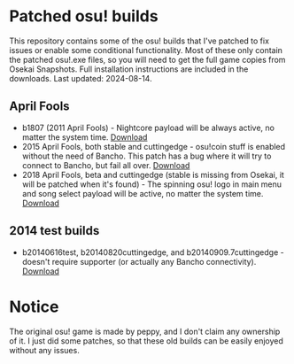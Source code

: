 # Patched osu! builds
This repository contains some of the osu! builds that I've patched to fix issues or enable some conditional functionality. Most of these only contain the patched osu!.exe files, so you will need to get the full game copies from Osekai Snapshots. Full installation instructions are included in the downloads. Last updated: 2024-08-14.

## April Fools
- b1807 (2011 April Fools) - Nightcore payload will be always active, no matter the system time. [Download](https://github.com/Oreeeee/osu-patched-builds/raw/main/binaries/b1807-patch.7z)
- 2015 April Fools, both stable and cuttingedge - osu!coin stuff is enabled without the need of Bancho. This patch has a bug where it will try to connect to Bancho, but fail all over. [Download](https://github.com/Oreeeee/osu-patched-builds/raw/main/binaries/2015-aprilfools-nobancho.7z)
- 2018 April Fools, beta and cuttingedge (stable is missing from Osekai, it will be patched when it's found) - The spinning osu! logo in main menu and song select payload will be active, no matter the system time. [Download](https://github.com/Oreeeee/osu-patched-builds/raw/main/binaries/2018-aprilfools-patch.7z)

## 2014 test builds
- b20140616test, b20140820cuttingedge, and b20140909.7cuttingedge - doesn't require supporter (or actually any Bancho connectivity). [Download](https://github.com/Oreeeee/osu-patched-builds/raw/main/binaries/2014-nosupporter.7z)

# Notice
The original osu! game is made by peppy, and I don't claim any ownership of it. I just did some patches, so that these old builds can be easily enjoyed without any issues.